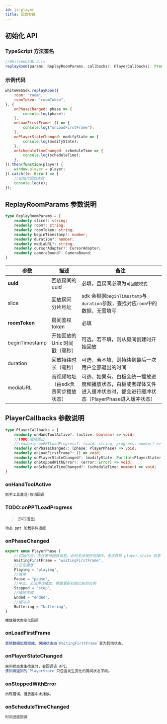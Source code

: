 ```yaml
---
id: js-player
title: 回放参数
---
```


## 初始化 API

### TypeScript 方法签名

```typescript
//WhiteWebSdk.d.ts
replayRoom(params: ReplayRoomParams, callbacks?: PlayerCallbacks): Promise<Player>;
```

### 示例代码

```js
whiteWebSdk.replayRoom({
    room: "room",
    roomToken: "roomToken",
}, {
    onPhaseChanged: phase => {
        console.log(phase);
    },
    onLoadFirstFrame: () => {
        console.log("onLoadFirstFrame");
    },
    onPlayerStateChanged: modifyState => {
        console.log(modifyState);
    },
    onScheduleTimeChanged: scheduleTime => {
        console.log(scheduleTime);
    },
}).then(function(player) {
    window.player = player;
}).catch((e: Error) => {
    //初始化回放失败
    console.log(e);
});
```

## ReplayRoomParams 参数说明

```typescript
type ReplayRoomParams = {
    readonly slice?: string;
    readonly room?: string;
    readonly roomToken: string;
    readonly beginTimestamp?: number;
    readonly duration?: number;
    readonly mediaURL?: string;
    readonly cursorAdapter?: CursorAdapter;
    readonly cameraBound?: CameraBound;
}
```

| 参数 |  描述 | 备注 |
| ---- | ---- | --- |
| **uuid** | 回放房间的 uuid |必填，且房间必须为`可回放模式`|
| slice | 回放房间 分片地址 |sdk 会根据`beginTimestamp`与`duration`参数，查找对应`room`中的数据，无需填写|
| **roomToken** | 房间鉴权 token | 必填 |
| beginTimestamp | 开始回放的 Unix 时间戳（毫秒） | 可选，若不填，则从房间创建时开始回放 |
| duration | 回放持续时长（毫秒）| 可选，若不填，则持续到最后一次用户全部退出的时间 |
| mediaURL | 音视频地址（由sdk负责同步播放状态）| 可选，如果有，白板会统一播放进度和播放状态，白板或者媒体文件进入缓冲状态时，都会进行缓冲状态（PlayerPhase进入缓冲状态）|

## PlayerCallbacks 参数说明

```typescript
type PlayerCallbacks = {
    readonly onHandToolActive?: (active: boolean) => void;
    //TODO:后续推出
    //readonly onPPTLoadProgress?: (uuid: string, progress: number) => void;
    readonly onPhaseChanged?: (phase: PlayerPhase) => void;
    readonly onLoadFirstFrame?: () => void;
    readonly onPlayerStateChanged?: (modifyState: Partial<PlayerState>) => void;
    readonly onStoppedWithError?: (error: Error) => void;
    readonly onScheduleTimeChanged?: (scheduleTime: number) => void;
}
```

### **onHandToolActive**

```js
抓手工具激活/取消回调
```

### TODO:**onPPTLoadProgress**

>即将推出
```js
动态 ppt 加载事件进度
```

### **onPhaseChanged**

```typescript
export enum PlayerPhase {
    //初始化后，正在等待回放信息，此时无法做任何操作，无法获取 player.state 信息
    WaitingFirstFrame = "waitingFirstFrame",
    //正在播放
    Playing = "playing",
    //暂停
    Pause = "pause",
    //中止，无法再次播放，需要重新初始化新的实例
    Stopped = "stop",
    //播放完成
    Ended = "ended",
    //缓冲中
    Buffering = "buffering",
}
```

```js
播放器状态变化回调
```

### **onLoadFirstFrame**

```js
首帧数据加载完成，房间状态由`WaitingFirstFrame`变为其他状态。
```

### **onPlayerStateChanged**

```js
房间状态发生改变时，会回调该 API。
该回调返回的`PlayerState`只包含发生变化的房间状态字段。
```

### **onStoppedWithError**

```js
出现错误，播放器中止播放。
```

### **onScheduleTimeChanged**

```js
时间进度回调
```
